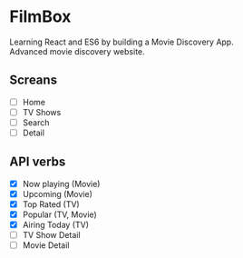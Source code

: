 # FilmBox
Learning React and ES6 by building a Movie Discovery App.  
Advanced movie discovery website.

## Screans

- [ ] Home
- [ ] TV Shows
- [ ] Search
- [ ] Detail

## API verbs

- [X] Now playing (Movie)
- [X] Upcoming (Movie)
- [X] Top Rated (TV)
- [X] Popular (TV, Movie)
- [X] Airing Today (TV)
- [ ] TV Show Detail
- [ ] Movie Detail
